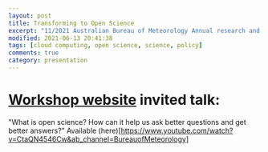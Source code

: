 ```yaml
---
layout: post
title: Transforming to Open Science 
excerpt: "11/2021 Australian Bureau of Meteorology Annual research and development workshop, invited presentation on open source science."
modified: 2021-06-13 20:41:38
tags: [cloud computing, open science, science, policy]
comments: true
category: presentation
---
```

# [Workshop website](http://www.bom.gov.au/research/workshop/2021/) invited talk:
"What is open science? How can it help us ask better questions and get better answers?" Available (here)[https://www.youtube.com/watch?v=CtaQN4546Cw&ab_channel=BureauofMeteorology]
